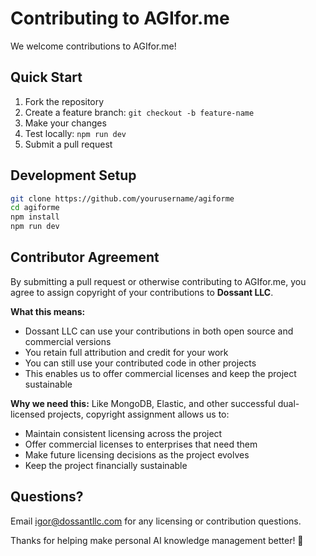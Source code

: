 # Contributing to AGIfor.me

We welcome contributions to AGIfor.me!

## Quick Start

1. Fork the repository
2. Create a feature branch: `git checkout -b feature-name`
3. Make your changes
4. Test locally: `npm run dev`
5. Submit a pull request

## Development Setup

```bash
git clone https://github.com/yourusername/agiforme
cd agiforme
npm install
npm run dev
```

## Contributor Agreement

By submitting a pull request or otherwise contributing to AGIfor.me, you agree to assign copyright of your contributions to **Dossant LLC**.

**What this means:**
- Dossant LLC can use your contributions in both open source and commercial versions
- You retain full attribution and credit for your work
- You can still use your contributed code in other projects
- This enables us to offer commercial licenses and keep the project sustainable

**Why we need this:**
Like MongoDB, Elastic, and other successful dual-licensed projects, copyright assignment allows us to:
- Maintain consistent licensing across the project
- Offer commercial licenses to enterprises that need them
- Make future licensing decisions as the project evolves
- Keep the project financially sustainable

## Questions?

Email igor@dossantllc.com for any licensing or contribution questions.

Thanks for helping make personal AI knowledge management better! 🚀